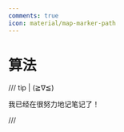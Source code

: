 ```yaml
---
comments: true
icon: material/map-marker-path
---
```


# 算法

/// tip | (≧∇≦)

我已经在很努力地记笔记了！

///

<div style="display:none" markdown>

/// tab | 🔵 Python

```python
```

{% set src_python = "" %}

??? example "可视化代码 [`🔍全屏查看`]({{ src_python }}){target="_black"}"

    <iframe src="{{ src_python }}"></iframe>

///

/// tab | 🔴 C++

```cpp
```

{% set src_cpp = "" %}

??? example "可视化代码 [`🔍全屏查看`]({{ src_cpp }}){target="_black"}"

    <iframe src="{{ src_cpp }}"></iframe>

///

/// tab | 🟠 Java

```java
```

{% set src_java = "" %}

??? example "可视化代码 [`🔍全屏查看`]({{ src_java }}){target="_black"}"

    <iframe src="{{ src_java }}"></iframe>

///

/// tab | 🟡 JavaScript

```javascript
```

{% set src_javascript = "" %}

??? example "可视化代码 [`🔍全屏查看`]({{ src_javascript }}){target="_black"}"

    <iframe src="{{ src_javascript }}"></iframe>

///

/// tab | 🟣 C

```c
```

{% set src_c = "" %}

??? example "可视化代码 [`🔍全屏查看`]({{ src_c }}){target="_black"}"

    <iframe src="{{ src_c }}"></iframe>

///

/// tab | 🟢 C#

```csharp
```

!!! failure "非常抱歉！[pythontutor](https://pythontutor.com/){target=_blank} 暂时还不支持 C# 的可视化！"

///

/// tab | 🔵 Go

```go
```

!!! failure "非常抱歉！[pythontutor](https://pythontutor.com/){target=_blank} 暂时还不支持 Go 的可视化！"

///

/// tab | 🟤 Rust

```rust
```

!!! failure "非常抱歉！[pythontutor](https://pythontutor.com/){target=_blank} 暂时还不支持 Rust 的可视化！"

///

## 代码示例

/// tab | 🔵 Python

```python
```

///

/// tab | 🔴 C++

```cpp
```

///

/// tab | 🟠 Java

```java
```

///

/// tab | 🟡 JavaScript

```javascript
```

///

/// tab | 🟣 C

```c
```

///

/// tab | 🟢 C#

```csharp
```

///

/// tab | 🔵 Go

```go
```

///

/// tab | 🟤 Rust

```rust
```

///

## 习题示例

- [<small>:simple-leetcode:</small> 1. 两数之和](https://leetcode.cn/problems/two-sum/){target=_blank}
- [<small>:simple-codeforces:</small> CF1A Theatre Square](https://www.luogu.com.cn/problem/CF1A){target=_blank}
- [<small>:simple-spoj:</small> SP1 TEST - Life, the Universe, and Everything](https://www.luogu.com.cn/problem/SP1){target=_blank}
- [<small>:fontawesome-solid-code:</small> P1000 超级玛丽游戏](https://www.luogu.com.cn/problem/P1000){target=_blank}

</div>
